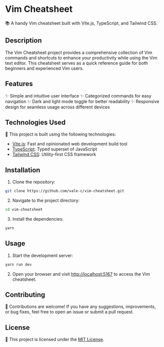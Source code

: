 # Vim Cheatsheet

📚 A handy Vim cheatsheet built with Vite.js, TypeScript, and Tailwind CSS.

## Description

The Vim Cheatsheet project provides a comprehensive collection of Vim commands and shortcuts to enhance your productivity while using the Vim text editor. This cheatsheet serves as a quick reference guide for both beginners and experienced Vim users.

## Features

✨ Simple and intuitive user interface
✨ Categorized commands for easy navigation
✨ Dark and light mode toggle for better readability
✨ Responsive design for seamless usage across different devices

## Technologies Used

🚀 This project is built using the following technologies:

- [Vite.js](https://vitejs.dev/): Fast and opinionated web development build tool
- [TypeScript](https://www.typescriptlang.org/): Typed superset of JavaScript
- [Tailwind CSS](https://tailwindcss.com/): Utility-first CSS framework

## Installation

1. Clone the repository:

```bash
git clone https://github.com/vale-c/vim-cheatsheet.git
```

2. Navigate to the project directory:

```bash
cd vim-cheatsheet
```

3. Install the dependencies:

```bash
yarn
```

## Usage

1. Start the development server:

```bash
yarn run dev
```

2. Open your browser and visit [http://localhost:5167](http://localhost:5167) to access the Vim cheatsheet.

## Contributing

🤝 Contributions are welcome! If you have any suggestions, improvements, or bug fixes, feel free to open an issue or submit a pull request.

## License

📝 This project is licensed under the [MIT License](https://opensource.org/license/mit/).

